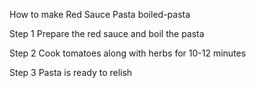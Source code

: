 How to make Red Sauce Pasta
boiled-pasta

Step 1 Prepare the red sauce and boil the pasta

Step 2 Cook tomatoes along with herbs for 10-12 minutes

Step 3 Pasta is ready to relish

